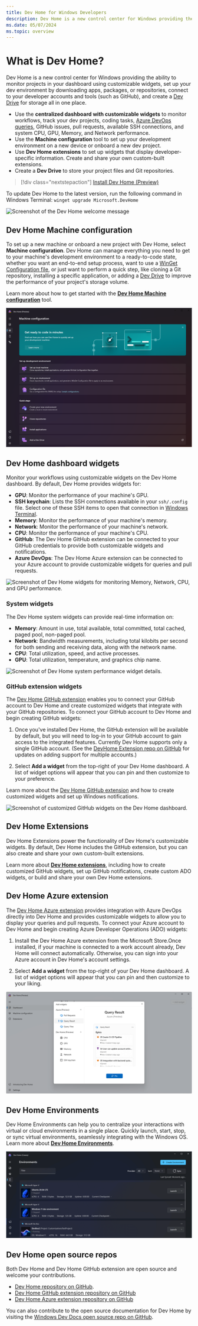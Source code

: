 ```yaml
---
title: Dev Home for Windows Developers
description: Dev Home is a new control center for Windows providing the ability to track your workflows and coding tasks using customizable widgets, set up your dev environment, connect to your developer accounts and tools (such as GitHub), and install apps and packages all in one place.
ms.date: 05/07/2024
ms.topic: overview
---
```


# What is Dev Home?

Dev Home is a new control center for Windows providing the ability to monitor projects in your dashboard using customizable widgets, set up your dev environment by downloading apps, packages, or repositories, connect to your developer accounts and tools (such as GitHub), and create a [Dev Drive](../dev-drive/index.md) for storage all in one place.

- Use the **centralized dashboard with customizable widgets** to monitor workflows, track your dev projects, coding tasks, [Azure DevOps queries](), GitHub issues, pull requests, available SSH connections, and system CPU, GPU, Memory, and Network performance.
- Use the **Machine configuration** tool to set up your development environment on a new device or onboard a new dev project.
- Use **Dev Home extensions** to set up widgets that display developer-specific information. Create and share your own custom-built extensions.
- Create a **Dev Drive** to store your project files and Git repositories.

> [!div class="nextstepaction"]
> [Install Dev Home (Preview)](https://aka.ms/devhome)

To update Dev Home to the latest version, run the following command in Windows Terminal: `winget upgrade Microsoft.DevHome`

![Screenshot of the Dev Home welcome message](../images/devhome-welcome.png)

## Dev Home Machine configuration

To set up a new machine or onboard a new project with Dev Home, select **Machine configuration**. Dev Home can manage everything you need to get to your machine's development environment to a ready-to-code state, whether you want an end-to-end setup process, want to use a [WinGet Configuration file](../package-manager/configuration/index.md), or just want to perform a quick step, like cloning a Git repository, installing a specific application, or adding a [Dev Drive](../dev-drive/index.md) to improve the performance of your project's storage volume.

Learn more about how to get started with the **[Dev Home Machine configuration](./setup.md)** tool.

![Screenshot of the Dev Home Machine configuration tool.](../images/devhome-machine-config.png)

## Dev Home dashboard widgets

Monitor your workflows using customizable widgets on the Dev Home dashboard. By default, Dev Home provides widgets for:

- **GPU**: Monitor the performance of your machine's GPU.
- **SSH keychain**: Lists the SSH connections available in your `ssh/.config` file. Select one of these SSH items to open that connection in [Windows Terminal](/windows/terminal).
- **Memory**: Monitor the performance of your machine's memory.
- **Network**: Monitor the performance of your machine's network.
- **CPU**: Monitor the performance of your machine's CPU.
- **GitHub**: The Dev Home GitHub extension can be connected to your GitHub credentials to provide both customizable widgets and notifications.
- **Azure DevOps**: The Dev Home Azure extension can be connected to your Azure account to provide customizable widgets for queries and pull requests.

![Screenshot of Dev Home widgets for monitoring Memory, Network, CPU, and GPU performance.](../images/devhome-widgets.png)

### System widgets

The Dev Home system widgets can provide real-time information on:

- **Memory**: Amount in use, total available, total committed, total cached, paged pool, non-paged pool.
- **Network**: Bandwidth measurements, including total kilobits per second for both sending and receiving data, along with the network name.
- **CPU**: Total utilization, speed, and active processes.
- **GPU**: Total utilization, temperature, and graphics chip name.

![Screenshot of Dev Home system performance widget details.](../images/devhome-system-widgets.png)

### GitHub extension widgets

The [Dev Home GitHub extension](./extensions.md#dev-home-github-extension) enables you to connect your GitHub account to Dev Home and create customized widgets that integrate with your GitHub repositories. To connect your GitHub account to Dev Home and begin creating GitHub widgets:

1. Once you've installed Dev Home, the GitHub extension will be available by default, but you will need to log-in to your GitHub account to gain access to the integrated features. Currently Dev Home supports only a single GitHub account. (See the [DevHome Extension repo on GitHub](https://github.com/microsoft/devhomegithubextension/issues/276) for updates on adding support for multiple accounts.) 

2. Select **Add a widget** from the top-right of your Dev Home dashboard. A list of widget options will appear that you can pin and then customize to your preference.

Learn more about the [Dev Home GitHub extension](extensions.md#dev-home-github-extension) and how to create customized widgets and set up Windows notifications.

![Screenshot of customized GitHub widgets on the Dev Home dashboard.](../images/devhome-github-widgets.png)

## Dev Home Extensions

Dev Home Extensions power the functionality of Dev Home's customizable widgets. By default, Dev Home includes the GitHub extension, but you can also create and share your own custom-built extensions.

Learn more about **[Dev Home extensions](./extensions.md)**, including how to create customized GitHub widgets, set up GitHub notifications, create custom ADO widgets, or build and share your own Dev Home extensions.

## Dev Home Azure extension

The [Dev Home Azure extension](https://apps.microsoft.com/detail/9MV8F79FGXTR) provides integration with Azure DevOps directly into Dev Home and provides customizable widgets to allow you to display your queries and pull requests. To connect your Azure account to Dev Home and begin creating Azure Developer Operations (ADO) widgets:

1. Install the Dev Home Azure extension from the Microsoft Store.​ Once installed, if your machine is connected to a work account already, Dev Home will connect automatically. Otherwise, you can sign into your Azure account in Dev Home's account settings.

2. Select **Add a widget** from the top-right of your Dev Home dashboard. A list of widget options will appear that you can pin and then customize to your liking.

![Screenshot of an Azure widget Query Result showing DevOp items including an Epic and User Story in Dev Home](../images/dev-home-ado.png)

## Dev Home Environments

Dev Home Environments can help you to centralize your interactions with virtual or cloud environments in a single place. Quickly launch, start, stop, or sync virtual environments, seamlessly integrating with the Windows OS. Learn more about **[Dev Home Environments](./environments.md)**.

![Environments in Dev Home](../images/devhome-environment-manage.png)

## Dev Home open source repos

Both Dev Home and Dev Home GitHub extension are open source and welcome your contributions.

- [Dev Home repository on GitHub](https://github.com/microsoft/devhome).
- [Dev Home GitHub extension repository on GitHub](https://github.com/microsoft/devhomegithubextension)
- [Dev Home Azure extension repository on GitHub](https://github.com/microsoft/devhomeazureextension)

You can also contribute to the open source documentation for Dev Home by visiting  the [Windows Dev Docs open source repo on GitHub](https://github.com/MicrosoftDocs/windows-dev-docs/issues).
